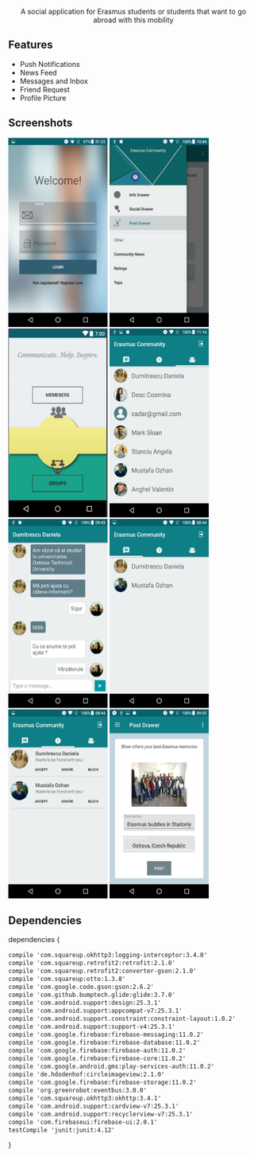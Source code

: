 <p align="center">A social application for Erasmus students or students that want to go abroad with this mobility</p>

## Features 

- Push Notifications
- News Feed
- Messages and Inbox
- Friend Request
- Profile Picture 

## Screenshots

<img src="https://github.com/Oana1234/ErasmusCom2/blob/master/p1.jpg" width="200px" height="380px"/>        <img src="https://github.com/Oana1234/ErasmusCom2/blob/master/p2.jpg"  width="200px" height="380px"  />        <img src="https://github.com/Oana1234/ErasmusCom2/blob/master/p3.jpg" width="200px" height="380px" />        <img src="https://github.com/Oana1234/ErasmusCom2/blob/master/p4.jpg" width="200px" height="380px"/>     
<img src="https://github.com/Oana1234/ErasmusCom2/blob/master/p6.jpg" width="200px" height="380px"/>        <img src="https://github.com/Oana1234/ErasmusCom2/blob/master/p5.jpg" width="200px" height="380px"/>        <img src="https://github.com/Oana1234/ErasmusCom2/blob/master/p7.jpg" width="200px" height="380px"/>        <img src="https://github.com/Oana1234/ErasmusCom2/blob/master/p8.jpg" width="200px" height="380px"/>


## Dependencies

dependencies {

    compile 'com.squareup.okhttp3:logging-interceptor:3.4.0'
    compile 'com.squareup.retrofit2:retrofit:2.1.0'
    compile 'com.squareup.retrofit2:converter-gson:2.1.0'
    compile 'com.squareup:otto:1.3.8'
    compile 'com.google.code.gson:gson:2.6.2'
    compile 'com.github.bumptech.glide:glide:3.7.0'
    compile 'com.android.support:design:25.3.1'
    compile 'com.android.support:appcompat-v7:25.3.1'
    compile 'com.android.support.constraint:constraint-layout:1.0.2'
    compile 'com.android.support:support-v4:25.3.1'
    compile 'com.google.firebase:firebase-messaging:11.0.2'
    compile 'com.google.firebase:firebase-database:11.0.2'
    compile 'com.google.firebase:firebase-auth:11.0.2'
    compile 'com.google.firebase:firebase-core:11.0.2'
    compile 'com.google.android.gms:play-services-auth:11.0.2'
    compile 'de.hdodenhof:circleimageview:2.1.0'
    compile 'com.google.firebase:firebase-storage:11.0.2'
    compile 'org.greenrobot:eventbus:3.0.0'
    compile 'com.squareup.okhttp3:okhttp:3.4.1'
    compile 'com.android.support:cardview-v7:25.3.1'
    compile 'com.android.support:recyclerview-v7:25.3.1'
    compile 'com.firebaseui:firebase-ui:2.0.1'
    testCompile 'junit:junit:4.12'
}
